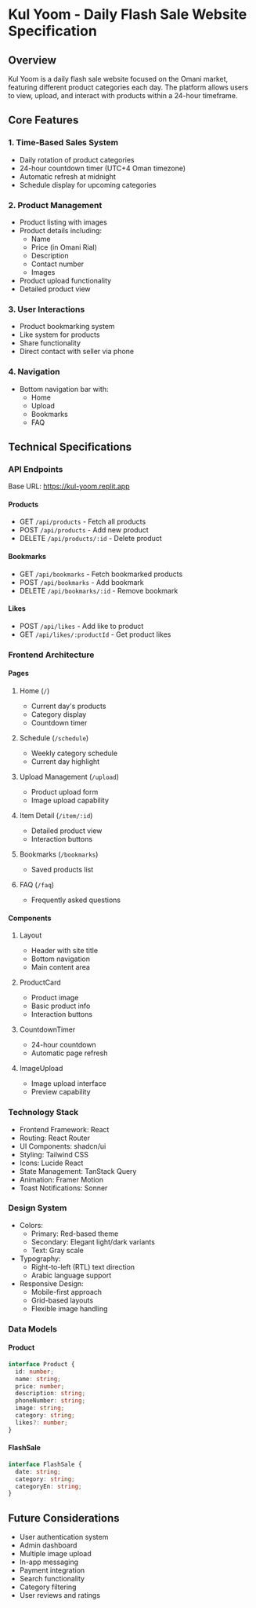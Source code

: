 # Kul Yoom - Daily Flash Sale Website Specification

## Overview
Kul Yoom is a daily flash sale website focused on the Omani market, featuring different product categories each day. The platform allows users to view, upload, and interact with products within a 24-hour timeframe.

## Core Features

### 1. Time-Based Sales System
- Daily rotation of product categories
- 24-hour countdown timer (UTC+4 Oman timezone)
- Automatic refresh at midnight
- Schedule display for upcoming categories

### 2. Product Management
- Product listing with images
- Product details including:
  - Name
  - Price (in Omani Rial)
  - Description
  - Contact number
  - Images
- Product upload functionality
- Detailed product view

### 3. User Interactions
- Product bookmarking system
- Like system for products
- Share functionality
- Direct contact with seller via phone

### 4. Navigation
- Bottom navigation bar with:
  - Home
  - Upload
  - Bookmarks
  - FAQ

## Technical Specifications

### API Endpoints
Base URL: https://kul-yoom.replit.app

#### Products
- GET `/api/products` - Fetch all products
- POST `/api/products` - Add new product
- DELETE `/api/products/:id` - Delete product

#### Bookmarks
- GET `/api/bookmarks` - Fetch bookmarked products
- POST `/api/bookmarks` - Add bookmark
- DELETE `/api/bookmarks/:id` - Remove bookmark

#### Likes
- POST `/api/likes` - Add like to product
- GET `/api/likes/:productId` - Get product likes

### Frontend Architecture

#### Pages
1. Home (`/`)
   - Current day's products
   - Category display
   - Countdown timer

2. Schedule (`/schedule`)
   - Weekly category schedule
   - Current day highlight

3. Upload Management (`/upload`)
   - Product upload form
   - Image upload capability

4. Item Detail (`/item/:id`)
   - Detailed product view
   - Interaction buttons

5. Bookmarks (`/bookmarks`)
   - Saved products list

6. FAQ (`/faq`)
   - Frequently asked questions

#### Components
1. Layout
   - Header with site title
   - Bottom navigation
   - Main content area

2. ProductCard
   - Product image
   - Basic product info
   - Interaction buttons

3. CountdownTimer
   - 24-hour countdown
   - Automatic page refresh

4. ImageUpload
   - Image upload interface
   - Preview capability

### Technology Stack
- Frontend Framework: React
- Routing: React Router
- UI Components: shadcn/ui
- Styling: Tailwind CSS
- Icons: Lucide React
- State Management: TanStack Query
- Animation: Framer Motion
- Toast Notifications: Sonner

### Design System
- Colors:
  - Primary: Red-based theme
  - Secondary: Elegant light/dark variants
  - Text: Gray scale
- Typography:
  - Right-to-left (RTL) text direction
  - Arabic language support
- Responsive Design:
  - Mobile-first approach
  - Grid-based layouts
  - Flexible image handling

### Data Models

#### Product
```typescript
interface Product {
  id: number;
  name: string;
  price: number;
  description: string;
  phoneNumber: string;
  image: string;
  category: string;
  likes?: number;
}
```

#### FlashSale
```typescript
interface FlashSale {
  date: string;
  category: string;
  categoryEn: string;
}
```

## Future Considerations
- User authentication system
- Admin dashboard
- Multiple image upload
- In-app messaging
- Payment integration
- Search functionality
- Category filtering
- User reviews and ratings